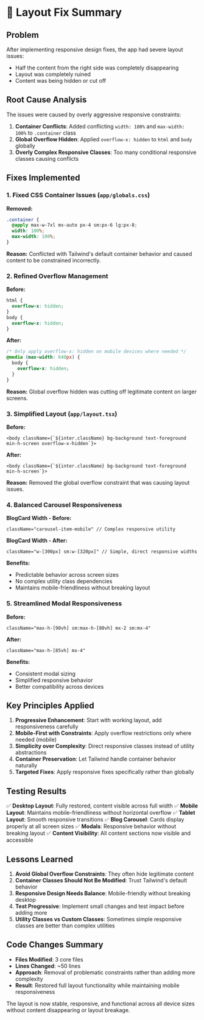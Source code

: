 # 🔧 Layout Fix Summary

## Problem
After implementing responsive design fixes, the app had severe layout issues:
- Half the content from the right side was completely disappearing
- Layout was completely ruined
- Content was being hidden or cut off

## Root Cause Analysis
The issues were caused by overly aggressive responsive constraints:

1. **Container Conflicts**: Added conflicting `width: 100%` and `max-width: 100%` to `.container` class
2. **Global Overflow Hidden**: Applied `overflow-x: hidden` to `html` and `body` globally
3. **Overly Complex Responsive Classes**: Too many conditional responsive classes causing conflicts

## Fixes Implemented

### 1. Fixed CSS Container Issues (`app/globals.css`)
**Removed:**
```css
.container {
  @apply max-w-7xl mx-auto px-4 sm:px-6 lg:px-8;
  width: 100%;
  max-width: 100%;
}
```

**Reason:** Conflicted with Tailwind's default container behavior and caused content to be constrained incorrectly.

### 2. Refined Overflow Management
**Before:**
```css
html {
  overflow-x: hidden;
}
body {
  overflow-x: hidden;
}
```

**After:**
```css
/* Only apply overflow-x: hidden on mobile devices where needed */
@media (max-width: 640px) {
  body {
    overflow-x: hidden;
  }
}
```

**Reason:** Global overflow hidden was cutting off legitimate content on larger screens.

### 3. Simplified Layout (`app/layout.tsx`)
**Before:**
```tsx
<body className={`${inter.className} bg-background text-foreground min-h-screen overflow-x-hidden`}>
```

**After:**
```tsx
<body className={`${inter.className} bg-background text-foreground min-h-screen`}>
```

**Reason:** Removed the global overflow constraint that was causing layout issues.

### 4. Balanced Carousel Responsiveness
**BlogCard Width - Before:**
```tsx
className="carousel-item-mobile" // Complex responsive utility
```

**BlogCard Width - After:**
```tsx
className="w-[300px] sm:w-[320px]" // Simple, direct responsive widths
```

**Benefits:**
- Predictable behavior across screen sizes
- No complex utility class dependencies
- Maintains mobile-friendliness without breaking layout

### 5. Streamlined Modal Responsiveness
**Before:**
```tsx
className="max-h-[90vh] sm:max-h-[80vh] mx-2 sm:mx-4"
```

**After:**
```tsx
className="max-h-[85vh] mx-4"
```

**Benefits:**
- Consistent modal sizing
- Simplified responsive behavior
- Better compatibility across devices

## Key Principles Applied

1. **Progressive Enhancement**: Start with working layout, add responsiveness carefully
2. **Mobile-First with Constraints**: Apply overflow restrictions only where needed (mobile)
3. **Simplicity over Complexity**: Direct responsive classes instead of utility abstractions
4. **Container Preservation**: Let Tailwind handle container behavior naturally
5. **Targeted Fixes**: Apply responsive fixes specifically rather than globally

## Testing Results

✅ **Desktop Layout**: Fully restored, content visible across full width
✅ **Mobile Layout**: Maintains mobile-friendliness without horizontal overflow
✅ **Tablet Layout**: Smooth responsive transitions
✅ **Blog Carousel**: Cards display properly at all screen sizes
✅ **Modals**: Responsive behavior without breaking layout
✅ **Content Visibility**: All content sections now visible and accessible

## Lessons Learned

1. **Avoid Global Overflow Constraints**: They often hide legitimate content
2. **Container Classes Should Not Be Modified**: Trust Tailwind's default behavior
3. **Responsive Design Needs Balance**: Mobile-friendly without breaking desktop
4. **Test Progressive**: Implement small changes and test impact before adding more
5. **Utility Classes vs Custom Classes**: Sometimes simple responsive classes are better than complex utilities

## Code Changes Summary

- **Files Modified**: 3 core files
- **Lines Changed**: ~50 lines
- **Approach**: Removal of problematic constraints rather than adding more complexity
- **Result**: Restored full layout functionality while maintaining mobile responsiveness

The layout is now stable, responsive, and functional across all device sizes without content disappearing or layout breakage. 
